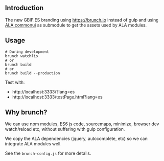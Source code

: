 ## Introduction

The new GBIF.ES branding using https://brunch.io instead of gulp and using [ALA commonui](https://github.com/AtlasOfLivingAustralia/commonui-bs3-2019) as submodule to get the assets used by ALA modules.

## Usage

```
# During development
brunch watchlis
# or
brunch build
# or
brunch build --production
```

Test with:
- http://localhost:3333/?lang=es
- http://localhost:3333/testPage.html?lang=es

## Why brunch?

We can use npm modules, ES6 js code, sourcemaps, minimize, browser dev watch/reload etc, without suffering with gulp configuration.

We copy the ALA dependencies (jquery, autocomplete, etc)  so we can integrate ALA modules well.

See the `brunch-config.js` for more details.
